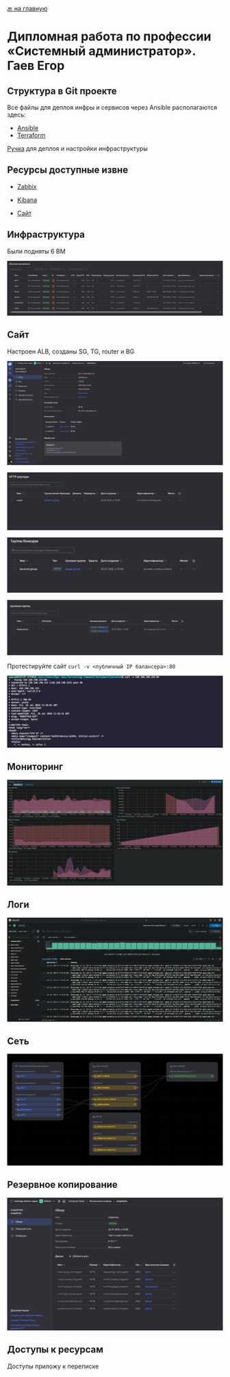 [🔙 на главную](https://github.com/JoePeach88/netology-homework/tree/main)

# Дипломная работа по профессии «Системный администратор». Гаев Егор

## Структура в Git проекте

Все файлы для деплоя инфры и сервисов через Ansible располагаются здесь:

* [Ansible](./deployment/ansible/)
* [Terraform](./deployment/terraform/)

[Ручка](./deploy.sh) для деплоя и настройки инфраструктуры

## Ресурсы доступные извне

* [Zabbix](http://158.160.190.151:8080/zabbix.php?action=dashboard.view&dashboardid=392&from=now-1h&to=now) 

* [Kibana](http://84.201.147.61:5601/app/discover#/?_g=(filters:!(),refreshInterval:(pause:!t,value:60000),time:(from:now-15m,to:now))&_a=(columns:!(),dataSource:(dataViewId:'7531fa3c-1d19-4b87-90bc-9cf231d6663d',type:dataView),filters:!(),interval:auto,query:(language:kuery,query:''),sort:!(!('@timestamp',desc))))

* [Сайт](http://158.160.190.223/)

## Инфраструктура

Были подняты 6 ВМ

![alt text](./img/img1.png)

## Сайт

Настроен ALB, созданы SG, TG, router и BG

![alt text](./img/img2.png)

![alt text](./img/img3.png)

![alt text](./img/img4.png)

![alt text](./img/img5.png)

Протестируйте сайт
`curl -v <публичный IP балансера>:80`

![alt text](./img/img6.png)

## Мониторинг

![alt text](./img/img7.png)

## Логи

![alt text](./img/img8.png)

## Сеть

![alt text](./img/img9.png)

## Резервное копирование

![alt text](./img/img10.png)

## Доступы к ресурсам

Доступы приложу к переписке

